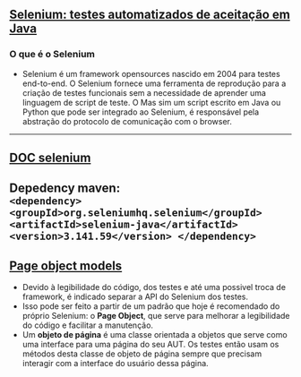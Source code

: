 ## [Selenium: testes automatizados de aceitação em Java](https://cursos.alura.com.br/course/selenium-testes-automatizados-aceitacao-java/)

### O que é o Selenium

* Selenium é um framework opensources nascido em 2004 para testes end-to-end. O Selenium fornece uma ferramenta de
  reprodução para a criação de testes funcionais sem a necessidade de aprender uma linguagem de script de teste. O Mas
  sim um script escrito em Java ou Python que pode ser integrado ao Selenium, é responsável pela abstração do protocolo
  de comunicação com o browser.

---

## [DOC selenium](https://www.selenium.dev/)

Depedency maven:
<br>`<dependency>
<groupId>org.seleniumhq.selenium</groupId>
<artifactId>selenium-java</artifactId>
<version>3.141.59</version>
</dependency>
`
---

## [Page object models](https://www.selenium.dev/documentation/test_practices/encouraged/page_object_models/)

* Devido à legibilidade do código, dos testes e até uma possivel troca de framework, é indicado separar a API do
  Selenium dos testes.
* Isso pode ser feito a partir de um padrão que hoje é recomendado do próprio Selenium: o **Page Object**, que serve
  para melhorar a legibilidade do código e facilitar a manutenção.
* Um **objeto de página** é uma classe orientada a objetos que serve como uma interface para uma página do seu AUT. Os
  testes então usam os métodos desta classe de objeto de página sempre que precisam interagir com a interface do usuário
  dessa página.